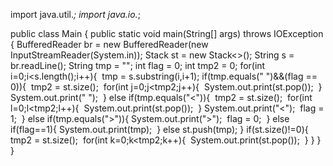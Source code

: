 import java.util.*;
import java.io.*;

public class Main { public static void main(String[] args) throws IOException {
  BufferedReader br = new BufferedReader(new InputStreamReader(System.in));
  Stack<String> st = new Stack<>();
  String s = br.readLine(); String tmp = ""; int flag = 0; int tmp2 = 0;
  for(int i=0;i<s.length();i++){
​    tmp = s.substring(i,i+1);
​    if(tmp.equals(" ")&&(flag == 0)){
​      tmp2 = st.size();
​      for(int j=0;j<tmp2;j++){
​        System.out.print(st.pop());
​      }
​      System.out.print(" ");
​    } else if(tmp.equals("<")){
​      tmp2 = st.size();
​      for(int l=0;l<tmp2;l++){
​        System.out.print(st.pop());
​      }
​      System.out.print("<");
​      flag = 1;
​    } else if(tmp.equals(">")){
​      System.out.print(">");
​      flag = 0;
​    } else if(flag==1){
​      System.out.print(tmp);
​    } else st.push(tmp);
  }
  if(st.size()!=0){
​    tmp2 = st.size();
​    for(int k=0;k<tmp2;k++){
​        System.out.print(st.pop());
​      }
  }
  }
}